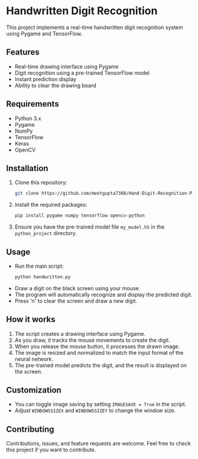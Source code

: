# Handwritten Digit Recognition

This project implements a real-time handwritten digit recognition system using Pygame and TensorFlow.

## Features

- Real-time drawing interface using Pygame
- Digit recognition using a pre-trained TensorFlow model
- Instant prediction display
- Ability to clear the drawing board

## Requirements

- Python 3.x
- Pygame
- NumPy
- TensorFlow
- Keras
- OpenCV

## Installation

1. Clone this repository:
    ```bash
   git clone https://github.com/meetgupta7388/Hand-Digit-Recognition-Project.git
2. Install the required packages:
    ```bash
    pip install pygame numpy tensorflow opencv-python
3. Ensure you have the pre-trained model file `my_model.h5` in the `python_project` directory.

## Usage

- Run the main script:
     ```bash
     python handwritten.py
- Draw a digit on the black screen using your mouse.
- The program will automatically recognize and display the predicted digit.
- Press 'n' to clear the screen and draw a new digit.

## How it works

1. The script creates a drawing interface using Pygame.
2. As you draw, it tracks the mouse movements to create the digit.
3. When you release the mouse button, it processes the drawn image.
4. The image is resized and normalized to match the input format of the neural network.
5. The pre-trained model predicts the digit, and the result is displayed on the screen.

## Customization

- You can toggle image saving by setting `IMAGESAVE = True` in the script.
- Adjust `WINDOWSSIZEX` and `WINDOWSSIZEY` to change the window size.

## Contributing

Contributions, issues, and feature requests are welcome. Feel free to check this project if you want to contribute.



    



   
